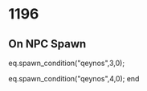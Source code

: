 # 1196







## On NPC Spawn

eq.spawn_condition("qeynos",3,0);

eq.spawn_condition("qeynos",4,0);
end